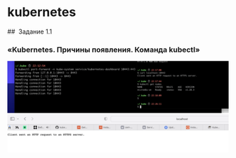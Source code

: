 # kubernetes

##  Задание 1.1
### «Kubernetes. Причины появления. Команда kubectl»
![Alt text](<Pasted Graphic 4.png>)
![Alt text](<Pasted Graphic 5.png>)